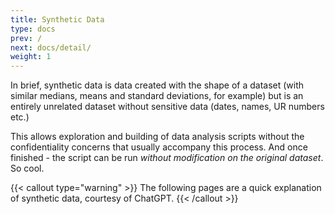 ```yaml
---
title: Synthetic Data
type: docs
prev: /
next: docs/detail/
weight: 1
---
```


In brief, synthetic data is data created with the shape of a dataset (with similar medians, means and standard deviations, for example) but is an entirely unrelated dataset without sensitive data (dates, names, UR numbers etc.)

This allows exploration and building of data analysis scripts without the confidentiality concerns that usually accompany this process. And once finished - the script can be run *without modification on the original dataset*. So cool.

{{< callout type="warning" >}}
The following pages are a quick explanation of synthetic data, courtesy of ChatGPT.
{{< /callout >}}
